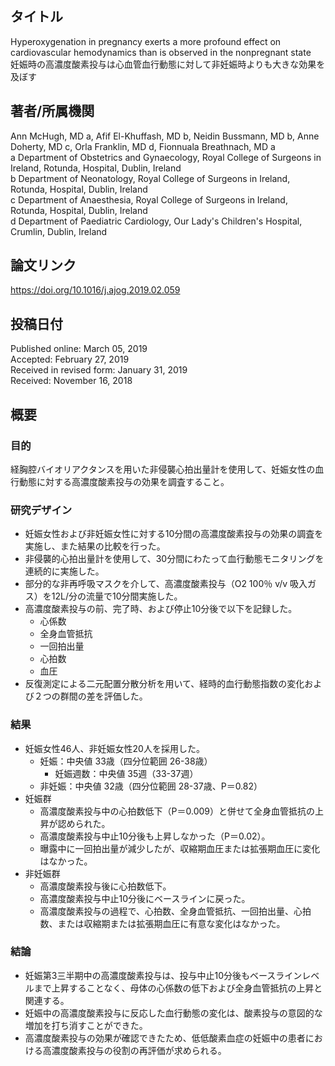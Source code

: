 ## タイトル
Hyperoxygenation in pregnancy exerts a more profound effect on cardiovascular hemodynamics than is observed in the nonpregnant state  
妊娠時の高濃度酸素投与は心血管血行動態に対して非妊娠時よりも大きな効果を及ぼす

## 著者/所属機関
Ann McHugh, MD a, Afif El-Khuffash, MD b, Neidin Bussmann, MD b, Anne Doherty, MD c, Orla Franklin, MD d, Fionnuala Breathnach, MD a  
a Department of Obstetrics and Gynaecology, Royal College of Surgeons in Ireland, Rotunda, Hospital, Dublin, Ireland  
b Department of Neonatology, Royal College of Surgeons in Ireland, Rotunda, Hospital, Dublin, Ireland  
c Department of Anaesthesia, Royal College of Surgeons in Ireland, Rotunda, Hospital, Dublin, Ireland  
d Department of Paediatric Cardiology, Our Lady's Children's Hospital, Crumlin, Dublin, Ireland

## 論文リンク
https://doi.org/10.1016/j.ajog.2019.02.059

## 投稿日付
Published online: March 05, 2019  
Accepted: February 27, 2019  
Received in revised form: January 31, 2019  
Received: November 16, 2018

## 概要
### 目的
経胸腔バイオリアクタンスを用いた非侵襲心拍出量計を使用して、妊娠女性の血行動態に対する高濃度酸素投与の効果を調査すること。

### 研究デザイン
* 妊娠女性および非妊娠女性に対する10分間の高濃度酸素投与の効果の調査を実施し、また結果の比較を行った。
* 非侵襲的心拍出量計を使用して、30分間にわたって血行動態モニタリングを連続的に実施した。
* 部分的な非再呼吸マスクを介して、高濃度酸素投与（O2 100％ v/v 吸入ガス）を12L/分の流量で10分間実施した。
* 高濃度酸素投与の前、完了時、および停止10分後で以下を記録した。
  * 心係数
  * 全身血管抵抗
  * 一回拍出量
  * 心拍数
  * 血圧
* 反復測定による二元配置分散分析を用いて、経時的血行動態指数の変化および２つの群間の差を評価した。

### 結果
* 妊娠女性46人、非妊娠女性20人を採用した。
  * 妊娠：中央値 33歳（四分位範囲 26-38歳）
    * 妊娠週数：中央値 35週（33-37週）
  * 非妊娠：中央値 32歳（四分位範囲 28-37歳、P＝0.82）
* 妊娠群
  * 高濃度酸素投与中の心拍数低下（P＝0.009）と併せて全身血管抵抗の上昇が認められた。
  * 高濃度酸素投与中止10分後も上昇しなかった（P＝0.02）。
  * 曝露中に一回拍出量が減少したが、収縮期血圧または拡張期血圧に変化はなかった。
* 非妊娠群
  * 高濃度酸素投与後に心拍数低下。
  * 高濃度酸素投与中止10分後にベースラインに戻った。
  * 高濃度酸素投与の過程で、心拍数、全身血管抵抗、一回拍出量、心拍数、または収縮期または拡張期血圧に有意な変化はなかった。

### 結論
* 妊娠第3三半期中の高濃度酸素投与は、投与中止10分後もベースラインレベルまで上昇することなく、母体の心係数の低下および全身血管抵抗の上昇と関連する。
* 妊娠中の高濃度酸素投与に反応した血行動態の変化は、酸素投与の意図的な増加を打ち消すことができた。
* 高濃度酸素投与の効果が確認できたため、低低酸素血症の妊娠中の患者における高濃度酸素投与の役割の再評価が求められる。
